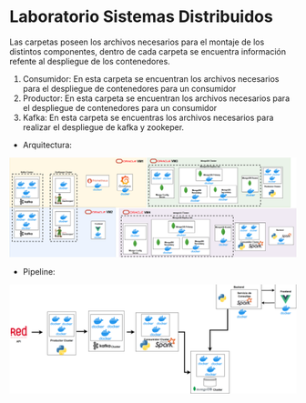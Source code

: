 
# Laboratorio Sistemas Distribuidos

Las carpetas poseen los archivos necesarios para el montaje de los distintos componentes, dentro de cada carpeta se encuentra información refente al despliegue de los contenedores.

1. Consumidor: En esta carpeta se encuentran los archivos necesarios para el despliegue de contenedores para un consumidor
2. Productor: En esta carpeta se encuentran los archivos necesarios para el despliegue de contenedores para un consumidor
3. Kafka: En esta carpeta se encuentras los archivos necesarios para realizar el despliegue de kafka y zookeper.

* Arquitectura:

![Architecture](img/architecture.png)

* Pipeline:

![Pipeline](img/pipeline-data.png)